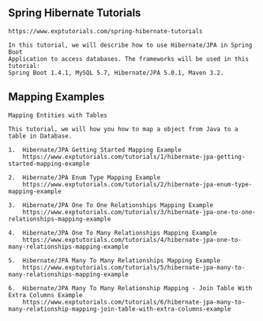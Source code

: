 
## Spring Hibernate Tutorials

	https://www.exptutorials.com/spring-hibernate-tutorials

	In this tutorial, we will describe how to use Hibernate/JPA in Spring Boot 
	Application to access databases. The frameworks will be used in this tutorial: 
	Spring Boot 1.4.1, MySQL 5.7, Hibernate/JPA 5.0.1, Maven 3.2.


## Mapping Examples

	Mapping Entities with Tables

	This tutorial, we will how you how to map a object from Java to a table in Database.

	1. 	Hibernate/JPA Getting Started Mapping Example
		https://www.exptutorials.com/tutorials/1/hibernate-jpa-getting-started-mapping-example

	2. 	Hibernate/JPA Enum Type Mapping Example
		https://www.exptutorials.com/tutorials/2/hibernate-jpa-enum-type-mapping-example

	3. 	Hibernate/JPA One To One Relationships Mapping Example
		https://www.exptutorials.com/tutorials/3/hibernate-jpa-one-to-one-relationships-mapping-example

	4. 	Hibernate/JPA One To Many Relationships Mapping Example
		https://www.exptutorials.com/tutorials/4/hibernate-jpa-one-to-many-relationships-mapping-example

	5. 	Hibernate/JPA Many To Many Relationships Mapping Example
		https://www.exptutorials.com/tutorials/5/hibernate-jpa-many-to-many-relationships-mapping-example
		
	6. 	Hibernate/JPA Many To Many Relationship Mapping - Join Table With Extra Columns Example
		https://www.exptutorials.com/tutorials/6/hibernate-jpa-many-to-many-relationship-mapping-join-table-with-extra-columns-example